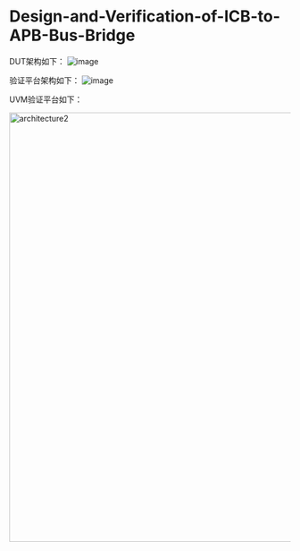 # Design-and-Verification-of-ICB-to-APB-Bus-Bridge

DUT架构如下：
![image](https://github.com/user-attachments/assets/d6e8a89d-33ee-4e7e-a8d4-ee08c4b8faf2)


验证平台架构如下：
![image](https://github.com/user-attachments/assets/489a36b1-1409-4edf-9d3d-d7ef04a3ea02)

UVM验证平台如下：

<img width="768" alt="architecture2" src="https://github.com/user-attachments/assets/d1674d47-0a97-4344-9ede-b57722ec5a28" />
